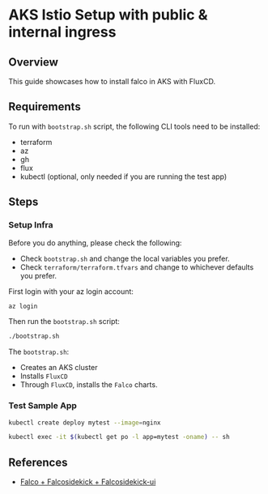 # AKS Istio Setup with public & internal ingress

## Overview

This guide showcases how to install falco in AKS with FluxCD.

## Requirements

To run with `bootstrap.sh` script, the following CLI tools need to be installed:
- terraform
- az
- gh
- flux
- kubectl (optional, only needed if you are running the test app)

## Steps

### Setup Infra

Before you do anything, please check the following:

- Check `bootstrap.sh` and change the local variables you prefer.
- Check `terraform/terraform.tfvars` and change to whichever defaults you prefer.


First login with your az login account:
```sh
az login
```

Then run the `bootstrap.sh` script:
```sh
./bootstrap.sh
```

The `bootstrap.sh`:
- Creates an AKS cluster
- Installs `FluxCD`
- Through `FluxCD`, installs the `Falco` charts.


### Test Sample App

```sh
kubectl create deploy mytest --image=nginx

kubectl exec -it $(kubectl get po -l app=mytest -oname) -- sh

```

## References

- [Falco + Falcosidekick + Falcosidekick-ui](https://github.com/falcosecurity/charts/tree/master/falcosidekick#with-helm-chart-of-falco)
